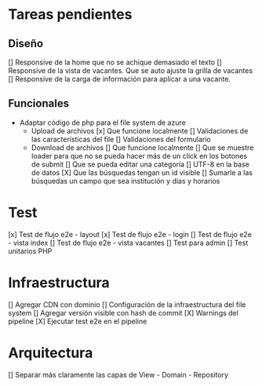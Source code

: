 # Tareas pendientes

## Diseño

[] Responsive de la home que no se achique demasiado el texto
[] Responsive de la vista de vacantes. Que se auto ajuste la grilla de vacantes
[] Responsive de la carga de información para aplicar a una vacante.

## Funcionales

+ Adaptar código de php para el file system de azure
  - Upload de archivos
    [x] Que funcione localmente
    [] Validaciones de las características del file
    [] Validaciones del formulario
  - Download de archivos
    [] Que funcione localmente
[] Que se muestre loader para que no se pueda hacer más de un click en los botones de submit
[] Que se pueda editar una categoría
[] UTF-8 en la base de datos
[X] Que las búsquedas tengan un id visible
[] Sumarle a las búsquedas un campo que sea institución y días y horarios

# Test

[x] Test de flujo e2e - layout
[x] Test de flujo e2e - login
[] Test de flujo e2e - vista index
[] Test de flujo e2e - vista vacantes
[] Test para admin
[] Test unitarios PHP

# Infraestructura

[] Agregar CDN con dominio
[] Configuración de la infraestructura del file system
[] Agregar versión visible con hash de commit
[X] Warnings del pipeline
[X] Ejecutar test e2e en el pipeline

# Arquitectura

[] Separar más claramente las capas de View - Domain - Repository